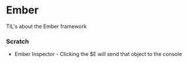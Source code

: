 # Ember

TIL's about the Ember framework

### Scratch

* Ember Inspector - Clicking the $E will send that object to the console
